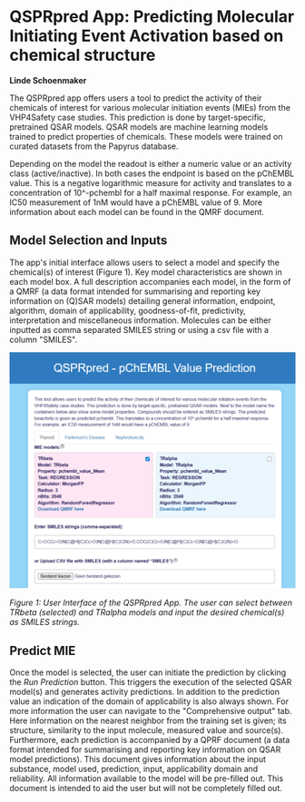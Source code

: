 # QSPRpred App: Predicting Molecular Initiating Event Activation based on chemical structure

**Linde Schoenmaker**

The QSPRpred app offers users a tool to predict the activity of their chemicals of interest for various molecular initiation events (MIEs) from the VHP4Safety case studies. This prediction is done by target-specific, pretrained QSAR models. QSAR models are machine learning models trained to predict properties of chemicals. These models were trained on curated datasets from the Papyrus database.

Depending on the model the readout is either a numeric value or an activity class (active/inactive). In both cases the endpoint is based on the pChEMBL value. This is a negative logarithmic measure for activity and translates to a concentration of 10^-pchembl for a half maximal response. For example, an IC50 measurement of 1nM would have a pChEMBL value of 9. More information about each model can be found in the QMRF document.


## Model Selection and Inputs

The app's initial interface allows users to select a model and specify the chemical(s) of interest (Figure 1). Key model characteristics are shown in each model box. A full description accompanies each model, in the form of a QMRF (a data format intended for summarising and reporting key information on (Q)SAR models) detailing general information, endpoint, algorithm, domain of applicability, goodness-of-fit, predictivity, interpretation and miscellaneous information. Molecules can be either inputted as comma separated SMILES string or using a csv file with a column "SMILES".

![Interface Models](interface_models.png)

_Figure 1: User Interface of the QSPRpred App. The user can select between TRbeta (selected) and TRalpha models and input the desired chemical(s) as SMILES strings._

## Predict MIE

Once the model is selected, the user can initiate the prediction by clicking the *Run Prediction* button. This triggers the execution of the selected QSAR model(s) and generates activity predictions. In addition to the prediction value an indication of the domain of applicability is also always shown. For more information the user can navigate to the "Comprehensive output" tab. Here information on the nearest neighbor from the training set is given; its structure, similarity to the input molecule, measured value and source(s). Furthermore, each prediction is accompanied by a QPRF document (a data format intended for summarising and reporting key information on QSAR model predictions). This document gives information about the input substance, model used, prediction, input, applicability domain and reliability. All information available to the model will be pre-filled out. This document is intended to aid the user but will not be completely filled out.
